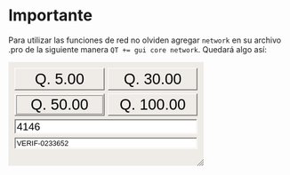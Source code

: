 # Importante
Para utilizar las funciones de red no olviden agregar `network` en su archivo .pro de la siguiente manera `QT += gui core network`. Quedará algo así:

![Cliente HTTP](https://github.com/Esvux/LabEDD/blob/resources/Resources/000-client.png)

